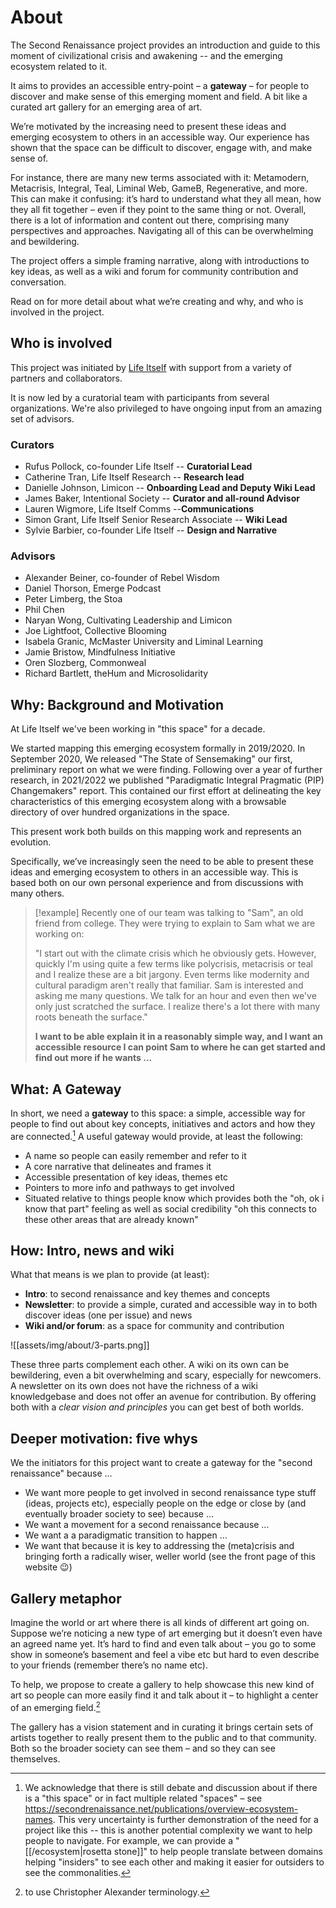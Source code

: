 # About

The Second Renaissance project provides an introduction and guide to this moment of civilizational crisis and awakening -- and the emerging ecosystem related to it.

It aims to provides an accessible entry-point – a **gateway** – for people to discover and make sense of this emerging moment and field. A bit like a curated art gallery for an emerging area of art.

We’re motivated by the increasing need to present these ideas and emerging ecosystem to others in an accessible way. Our experience has shown that the space can be difficult to discover, engage with, and make sense of.

For instance, there are many new terms associated with it: Metamodern, Metacrisis, Integral, Teal, Liminal Web, GameB, Regenerative, and more. This can make it confusing: it’s hard to understand what they all mean, how they all fit together – even if they point to the same thing or not. Overall, there is a lot of information and content out there, comprising many perspectives and approaches. Navigating all of this can be overwhelming and bewildering.

The project offers a simple framing narrative, along with introductions to key ideas, as well as a wiki and forum for community contribution and conversation.

Read on for more detail about what we’re creating and why, and who is involved in the project.

## Who is involved

This project was initiated by [Life Itself][] with support from a variety of partners and collaborators.

It is now led by a curatorial team with participants from several organizations. We're also privileged to have ongoing input from an amazing set of advisors.

[Life Itself]: https://lifeitself.org
### Curators

- Rufus Pollock, co-founder Life Itself -- **Curatorial Lead**
- Catherine Tran, Life Itself Research -- **Research lead**
- Danielle Johnson, Limicon -- **Onboarding Lead and Deputy Wiki Lead**
- James Baker, Intentional Society -- **Curator and all-round Advisor**
- Lauren Wigmore, Life Itself Comms --**Communications**
- Simon Grant, Life Itself Senior Research Associate -- **Wiki Lead**
- Sylvie Barbier, co-founder Life Itself -- **Design and Narrative**

### Advisors

- Alexander Beiner, co-founder of Rebel Wisdom
- Daniel Thorson, Emerge Podcast
- Peter Limberg, the Stoa
- Phil Chen
- Naryan Wong, Cultivating Leadership and Limicon
- Joe Lightfoot, Collective Blooming
- Isabela Granic, McMaster University and Liminal Learning
- Jamie Bristow, Mindfulness Initiative
- Oren Slozberg, Commonweal
- Richard Bartlett, theHum and Microsolidarity

## Why: Background and Motivation

At Life Itself we've been working in "this space" for a decade. 

We started mapping this emerging ecosystem formally in 2019/2020.  In September 2020, We released "The State of Sensemaking" our first, preliminary report on what we were finding. Following over a year of further research, in 2021/2022 we published "Paradigmatic Integral Pragmatic (PIP) Changemakers" report. This contained our first effort at delineating the key characteristics of this emerging ecosystem along with a browsable directory of over hundred organizations in the space. 

This present work both builds on this mapping work and represents an evolution.

Specifically, we’ve increasingly seen the need to be able to present these ideas and emerging ecosystem to others in an accessible way. This is based both on our own personal experience and from discussions with many others.

> [!example]
>  Recently one of our team was talking to "Sam", an old friend from college. They were trying to explain to Sam what we are working on:
>  
> "I start out with the climate crisis which he obviously gets. However, quickly I'm using quite a few terms like polycrisis, metacrisis or teal and I realize these are a bit jargony. Even terms like modernity and cultural paradigm aren't really that familiar. Sam is interested and asking me many questions. We talk for an hour and even then we've only just scratched the surface. I realize there's a lot there with many roots beneath the surface."
> 
> **I want to be able explain it in a reasonably simple way, and I want an accessible resource I can point Sam to where he can get started and find out more if he wants  ...**

## What: A Gateway

In short, we need a **gateway** to this space: a simple, accessible way for people to find out about key concepts, initiatives and actors and how they are connected.[^1] A useful gateway would provide, at least the following:

[^1]: We acknowledge that there is still debate and discussion about if there is a "this space" or in fact multiple related "spaces" – see https://secondrenaissance.net/publications/overview-ecosystem-names. This very uncertainty is further demonstration of the need for a project like this -- this is another potential complexity we want to help people to navigate. For example, we can provide a "[[/ecosystem|rosetta stone]]" to help people translate between domains helping "insiders" to see each other and making it easier for outsiders to see the commonalities.

- A name so people can easily remember and refer to it
- A core narrative that delineates and frames it
- Accessible presentation of key ideas, themes etc
- Pointers to more info and pathways to get involved
- Situated relative to things people know which provides both the "oh, ok i know that part" feeling as well as social credibility "oh this connects to these other areas that are already known"
##  How: Intro, news and wiki

What that means is we plan to provide (at least):

- **Intro**: to second renaissance and key themes and concepts
- **Newsletter**: to provide a simple, curated and accessible way in to both discover ideas (one per issue) and news
- **Wiki and/or forum**: as a space for community and contribution

![[assets/img/about/3-parts.png]]



These three parts complement each other. A wiki on its own can be bewildering, even a bit overwhelming and scary, especially for newcomers. A newsletter on its own does not have the richness of a wiki knowledgebase and does not offer an avenue for contribution. By offering both with a *clear vision and principles* you can get best of both worlds.

## Deeper motivation: five whys

We the initiators for this project want to create a gateway for the "second renaissance" because …

- We want more people to get involved in second renaissance type stuff (ideas, projects etc), especially people on the edge or close by (and eventually broader society to see) because …
- We want a movement for a second renaissance because  …
- We want a a paradigmatic transition to happen ...
- We want that because it is key to addressing the (meta)crisis and bringing forth a radically wiser, weller world (see the front page of this website 😉)

## Gallery metaphor

Imagine the world or art where there is all kinds of different art going on. Suppose we’re noticing a new type of art emerging but it doesn’t even have an agreed name yet. It’s hard to find and even talk about  – you go to some show in someone’s basement and feel a vibe etc but hard to even describe to your friends (remember there’s no name etc).

To help, we propose to create a gallery to help showcase this new kind of art so people can more easily find it and talk about it – to highlight a center of an emerging field.[^2]

[^2]: to use Christopher Alexander terminology.

The gallery has a vision statement and in curating it brings certain sets of artists together to really present them to the public and to that community. Both so the broader society can see them – and so they can see themselves.